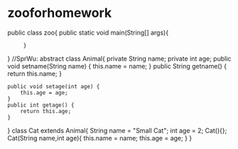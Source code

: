 # zooforhomework
public class zoo{
         public static void main(String[] args){
                  
         }
}
//SprWu:
abstract class Animal{
	private String name;
	private int age;
	public void setname(String name) {
		this.name = name;
	}
	public String getname() {
		return this.name;
	}
	
	public void setage(int age) {
		this.age = age;
	}
	public int getage() {
		return this.age;
	}
}
class Cat extends Animal{
	String name = "Small Cat";
	int age = 2;
	Cat(){};
	Cat(String name,int age){
		this.name = name;
		this.age = age;
	}
}
